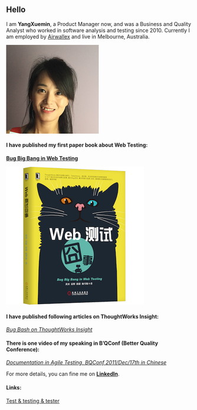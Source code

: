## Hello


I am **YangXuemin**, a Product Manager now, and was a Business and Quality Analyst who worked in software analysis and testing since 2010. Currently I am employed by [Airwallex](https://www.airwallex.com) and live in Melbourne, Australia.

![YangXuemin (Michelle)'s avatar](https://raw.githubusercontent.com/xmyang/xmyang.github.io/master/images/avatar.png)

#### I have published my first paper book about Web Testing:

[**Bug Big Bang in Web Testing**](https://www.amazon.cn/dp/B071GYCWHP)

  ![Bug Big Bang in Web Testing](https://raw.githubusercontent.com/xmyang/xmyang.github.io/master/images/WebTestingBookCover.jpg)

#### I have published following articles on ThoughtWorks Insight:

[*Bug Bash on ThoughtWorks Insight*](http://insights.thoughtworkers.org/bug-bash/)

#### There is one video of my speaking in B’QConf (Better Quality Conference):

[*Documentation in Agile Testing, BQConf 2011/Dec/17th in Chinese*](http://v.youku.com/v_show/id_XMzM1NzE2MTAw.html)

For more details, you can fine me on [**LinkedIn**](https://www.linkedin.com/in/xuemin-yang-78024666/).

#### Links:
[Test & testing & tester](http://hy1984427.github.io/)

